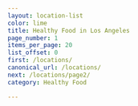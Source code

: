 ```yaml
---
layout: location-list
color: lime
title: Healthy Food in Los Angeles
page_number: 1
items_per_page: 20
list_offset: 0
first: /locations/
canonical_url: /locations/
next: /locations/page2/
category: Healthy Food

---
```

